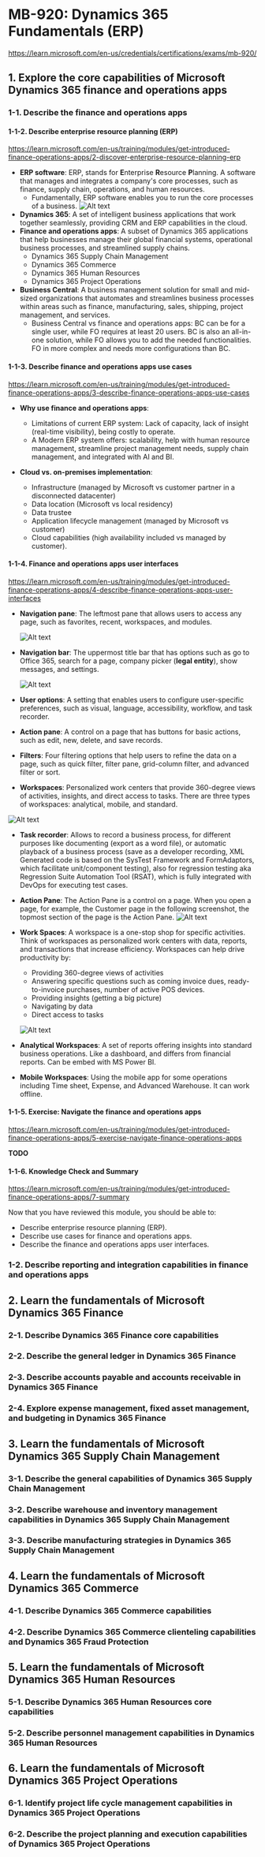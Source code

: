 # MB-920: Dynamics 365 Fundamentals (ERP)

<https://learn.microsoft.com/en-us/credentials/certifications/exams/mb-920/>

## 1. Explore the core capabilities of Microsoft Dynamics 365 finance and operations apps

### 1-1. Describe the finance and operations apps

#### 1-1-2. Describe enterprise resource planning (ERP)

<https://learn.microsoft.com/en-us/training/modules/get-introduced-finance-operations-apps/2-discover-enterprise-resource-planning-erp>

- **ERP software**: ERP, stands for **E**nterprise **R**esource **P**lanning. A software that manages and integrates a company's core processes, such as finance, supply chain, operations, and human resources.
  - Fundamentally, ERP software enables you to run the core processes of a business.
    ![Alt text](image.png)
- **Dynamics 365**: A set of intelligent business applications that work together seamlessly, providing CRM and ERP capabilities in the cloud.
- **Finance and operations apps**: A subset of Dynamics 365 applications that help businesses manage their global financial systems, operational business processes, and streamlined supply chains.
  - Dynamics 365 Supply Chain Management
  - Dynamics 365 Commerce
  - Dynamics 365 Human Resources
  - Dynamics 365 Project Operations
- **Business Central**: A business management solution for small and mid-sized organizations that automates and streamlines business processes within areas such as finance, manufacturing, sales, shipping, project management, and services.
  - Business Central vs finance and operations apps: BC can be for a single user, while FO requires at least 20 users. BC is also an all-in-one solution, while FO allows you to add the needed functionalities. FO in more complex and needs more configurations than BC.

#### 1-1-3. Describe finance and operations apps use cases

<https://learn.microsoft.com/en-us/training/modules/get-introduced-finance-operations-apps/3-describe-finance-operations-apps-use-cases>

- **Why use finance and operations apps**:
  - Limitations of current ERP system: Lack of capacity, lack of insight (real-time visibility), being costly to operate.
  - A Modern ERP system offers: scalability, help with human resource management, streamline project management needs, supply chain management, and integrated with AI and BI.

- **Cloud vs. on-premises implementation**:
  - Infrastructure (managed by Microsoft vs customer partner in a disconnected datacenter)
  - Data location (Microsoft vs local residency)
  - Data trustee
  - Application lifecycle management (managed by Microsoft vs customer)
  - Cloud capabilities (high availability included vs managed by customer).

#### 1-1-4. Finance and operations apps user interfaces

<https://learn.microsoft.com/en-us/training/modules/get-introduced-finance-operations-apps/4-describe-finance-operations-apps-user-interfaces>

- **Navigation pane**: The leftmost pane that allows users to access any page, such as favorites, recent, workspaces, and modules.

    ![Alt text](image-1.png)
- **Navigation bar**: The uppermost title bar that has options such as go to Office 365, search for a page, company picker (**legal entity**), show messages, and settings.

    ![Alt text](image-2.png)
- **User options**: A setting that enables users to configure user-specific preferences, such as visual, language, accessibility, workflow, and task recorder.
- **Action pane**: A control on a page that has buttons for basic actions, such as edit, new, delete, and save records.
- **Filters**: Four filtering options that help users to refine the data on a page, such as quick filter, filter pane, grid-column filter, and advanced filter or sort.
- **Workspaces**: Personalized work centers that provide 360-degree views of activities, insights, and direct access to tasks. There are three types of workspaces: analytical, mobile, and standard.

![Alt text](image-3.png)

- **Task recorder**: Allows to record a business process, for different purposes like documenting (export as a word file), or automatic playback of a business process (save as a developer recording, XML Generated code is based on the SysTest Framework and FormAdaptors, which facilitate unit/component testing), also for regression testing aka Regression Suite Automation Tool (RSAT), which is fully integrated with DevOps for executing test cases.

- **Action Pane**:
The Action Pane is a control on a page. When you open a page, for example, the Customer page in the following screenshot, the topmost section of the page is the Action Pane.
![Alt text](image-4.png)

- **Work Spaces**:
A workspace is a one-stop shop for specific activities. Think of workspaces as personalized work centers with data, reports, and transactions that increase efficiency. Workspaces can help drive productivity by:
  - Providing 360-degree views of activities
  - Answering specific questions such as coming invoice dues, ready-to-invoice purchases, number of active POS devices.
  - Providing insights (getting a big picture)
  - Navigating by data
  - Direct access to tasks

  ![Alt text](image-5.png)

- **Analytical Workspaces**: A set of reports offering insights into standard business operations. Like a dashboard, and differs from financial reports. Can be embed with MS Power BI.

- **Mobile Workspaces**: Using the mobile app for some operations including Time sheet, Expense, and Advanced Warehouse. It can work offline.

#### 1-1-5. Exercise: Navigate the finance and operations apps

<https://learn.microsoft.com/en-us/training/modules/get-introduced-finance-operations-apps/5-exercise-navigate-finance-operations-apps>

**TODO**

#### 1-1-6. Knowledge Check and Summary

<https://learn.microsoft.com/en-us/training/modules/get-introduced-finance-operations-apps/7-summary>

Now that you have reviewed this module, you should be able to:

- Describe enterprise resource planning (ERP).
- Describe use cases for finance and operations apps.
- Describe the finance and operations apps user interfaces.

### 1-2. Describe reporting and integration capabilities in finance and operations apps

## 2. Learn the fundamentals of Microsoft Dynamics 365 Finance

### 2-1. Describe Dynamics 365 Finance core capabilities

### 2-2. Describe the general ledger in Dynamics 365 Finance

### 2-3. Describe accounts payable and accounts receivable in Dynamics 365 Finance

### 2-4. Explore expense management, fixed asset management, and budgeting in Dynamics 365 Finance

## 3. Learn the fundamentals of Microsoft Dynamics 365 Supply Chain Management

### 3-1. Describe the general capabilities of Dynamics 365 Supply Chain Management

### 3-2. Describe warehouse and inventory management capabilities in Dynamics 365 Supply Chain Management

### 3-3. Describe manufacturing strategies in Dynamics 365 Supply Chain Management

## 4. Learn the fundamentals of Microsoft Dynamics 365 Commerce

### 4-1. Describe Dynamics 365 Commerce capabilities

### 4-2. Describe Dynamics 365 Commerce clienteling capabilities and Dynamics 365 Fraud Protection

## 5. Learn the fundamentals of Microsoft Dynamics 365 Human Resources

### 5-1. Describe Dynamics 365 Human Resources core capabilities

### 5-2. Describe personnel management capabilities in Dynamics 365 Human Resources

## 6. Learn the fundamentals of Microsoft Dynamics 365 Project Operations

### 6-1. Identify project life cycle management capabilities in Dynamics 365 Project Operations

### 6-2. Describe the project planning and execution capabilities of Dynamics 365 Project Operations

